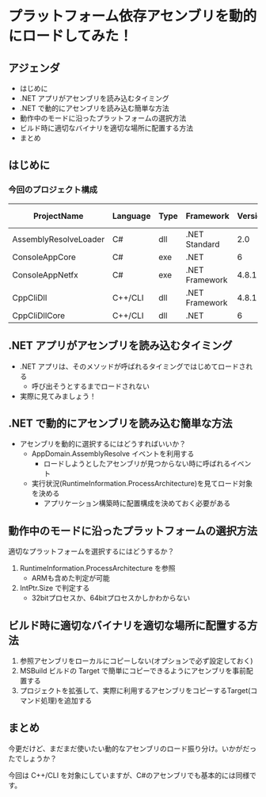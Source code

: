 # プラットフォーム依存アセンブリを動的にロードしてみた！

## アジェンダ
- はじめに
- .NET アプリがアセンブリを読み込むタイミング
- .NET で動的にアセンブリを読み込む簡単な方法
- 動作中のモードに沿ったプラットフォームの選択方法
- ビルド時に適切なバイナリを適切な場所に配置する方法
- まとめ

## はじめに

### 今回のプロジェクト構成

| ProjectName | Language | Type | Framework | Version | Any CPU | ARM | ARM64 | Win32 | x64 |
|---|---|---|---|---|---|---|---|---|---|
| AssemblyResolveLoader | C# | dll | .NET Standard | 2.0 | ○ | × |× |× |× |
| ConsoleAppCore | C# | exe | .NET | 6 | ○ | × |× |× |× |
| ConsoleAppNetfx | C# | exe | .NET Framework | 4.8.1 | ○ | × |× |× |× |
| CppCliDll | C++/CLI | dll | .NET Framework | 4.8.1 | × | × | ○ | ○ | ○ | 
| CppCliDllCore | C++/CLI | dll | .NET | 6 | × | ○ | ○ | ○ | ○ | 

## .NET アプリがアセンブリを読み込むタイミング

- .NET アプリは、そのメソッドが呼ばれるタイミングではじめてロードされる
    - 呼び出そうとするまでロードされない
- 実際に見てみましょう！

## .NET で動的にアセンブリを読み込む簡単な方法

- アセンブリを動的に選択するにはどうすればいいか？
    - AppDomain.AssemblyResolve イベントを利用する
        - ロードしようとしたアセンブリが見つからない時に呼ばれるイベント
    - 実行状況(RuntimeInformation.ProcessArchitecture)を見てロード対象を決める
        - アプリケーション構築時に配置構成を決めておく必要がある

## 動作中のモードに沿ったプラットフォームの選択方法

適切なプラットフォームを選択するにはどうするか？

1. RuntimeInformation.ProcessArchitecture を参照
    - ARMも含めた判定が可能
2. IntPtr.Size で判定する
    - 32bitプロセスか、64bitプロセスかしかわからない

## ビルド時に適切なバイナリを適切な場所に配置する方法

1. 参照アセンブリをローカルにコピーしない(オプションで必ず設定しておく)
2. MSBuild ビルドの Target で簡単にコピーできるようにアセンブリを事前配置する
3. プロジェクトを拡張して、実際に利用するアセンブリをコピーするTarget(コマンド処理)を追加する

## まとめ

今更だけど、まだまだ使いたい動的なアセンブリのロード振り分け。いかがだったでしょうか？

今回は C++/CLI を対象にしていますが、C#のアセンブリでも基本的には同様です。
